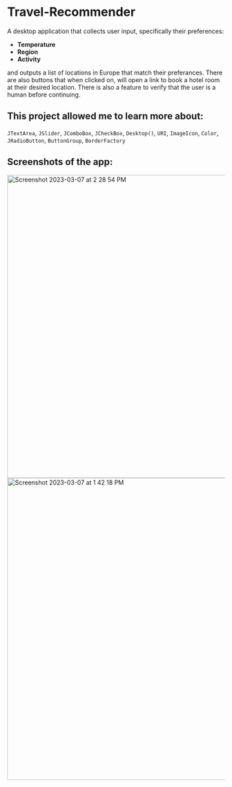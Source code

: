 # Travel-Recommender
A desktop application that collects user input, specifically their preferences:
<ul>
  <li><b>Temperature</li>
  <li>Region</li>
  <li>Activity</b></li>
  </ul>
 
and outputs a list of locations in Europe that match their preferances. There are also buttons that when clicked on, will open a link to book a hotel room at their desired location. There is also a feature to verify that the user is a human before continuing. 

## This project allowed me to learn more about:
`JTextArea`, `JSlider`, `JComboBox`, `JCheckBox`, `Desktop()`, `URI`, `ImageIcon`, `Color`, `JRadioButton`, `ButtonGroup`, `BorderFactory`

## Screenshots of the app:

<img width="702" alt="Screenshot 2023-03-07 at 2 28 54 PM" src="https://user-images.githubusercontent.com/108318635/223532139-d4c3ec31-e1d6-43ad-a953-37fffd87eea2.png">


<img width="700" alt="Screenshot 2023-03-07 at 1 42 18 PM" src="https://user-images.githubusercontent.com/108318635/223531263-a29cc25d-be31-4e84-b75e-a80397d6c628.png">


   
